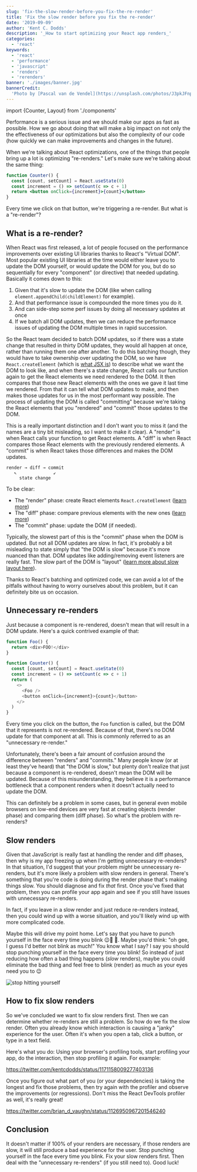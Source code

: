 ```yaml
---
slug: 'fix-the-slow-render-before-you-fix-the-re-render'
title: 'Fix the slow render before you fix the re-render'
date: '2019-09-09'
author: 'Kent C. Dodds'
description: '_How to start optimizing your React app renders_'
categories:
  - 'react'
keywords:
  - 'react'
  - 'performance'
  - 'javascript'
  - 'renders'
  - 'rerenders'
banner: './images/banner.jpg'
bannerCredit:
  'Photo by [Pascal van de Vendel](https://unsplash.com/photos/J3pkJFnpDkM)'
---
```


import {Counter, Layout} from './components'

Performance is a serious issue and we should make our apps as fast as possible.
How we go about doing that will make a big impact on not only the the
effectiveness of our optimizations but also the complexity of our code (how
quickly we can make improvements and changes in the future).

When we're talking about React optimizations, one of the things that people
bring up a lot is optimizing "re-renders." Let's make sure we're talking about
the same thing:

```jsx
function Counter() {
  const [count, setCount] = React.useState(0)
  const increment = () => setCount(c => c + 1)
  return <button onClick={increment}>{count}</button>
}
```

<Layout>
  <Counter />
</Layout>

Every time we click on that button, we're triggering a re-render. But what is a
"re-render"?

## What is a re-render?

When React was first released, a lot of people focused on the performance
improvements over existing UI libraries thanks to React's "Virtual DOM". Most
popular existing UI libraries at the time would either leave you to update the
DOM yourself, or would update the DOM for you, but do so sequentially for every
"component" (or directive) that needed updating. Basically it comes down to
this:

1. Given that it's slow to update the DOM (like when calling
   `element.appendChild(childElement)` for example).
2. And that performance issue is compounded the more times you do it.
3. And can side-step some perf issues by doing all necessary updates at once
4. If we batch all DOM updates, then we can reduce the performance issues of
   updating the DOM multiple times in rapid succession.

So the React team decided to batch DOM updates, so if there was a state change
that resulted in thirty DOM updates, they would all happen at once, rather than
running them one after another. To do this batching though, they would have to
take ownership over updating the DOM, so we have `React.createElement` (which is
[what JSX is](/blog/what-is-jsx)) to describe what we want the DOM to look like,
and when there's a state change, React calls our function again to get the React
elements we need rendered to the DOM. It then compares that those new React
elements with the ones we gave it last time we rendered. From that it can tell
what DOM updates to make, and then makes those updates for us in the most
performant way possible. The process of updating the DOM is called "committing"
because we're taking the React elements that you "rendered" and "commit" those
updates to the DOM.

This is a really important distinction and I don't want you to miss it (and the
names are a tiny bit misleading, so I want to make it clear). A "render" is when
React calls your function to get React elements. A "diff" is when React compares
those React elements with the previously rendered elements. A "commit" is when
React takes those differences and makes the DOM updates.

```
render → diff → commit
   ↖              ↙
     state change
```

To be clear:

- The "render" phase: create React elements `React.createElement`
  ([learn more](/blog/what-is-jsx))
- The "diff" phase: compare previous elements with the new ones
  ([learn more](/blog/optimize-react-re-renders))
- The "commit" phase: update the DOM (if needed).

Typically, the slowest part of this is the "commit" phase when the DOM is
updated. But not all DOM updates are slow. In fact, it's probably a bit
misleading to state simply that "the DOM is slow" because it's more nuanced than
that. DOM updates like adding/removing event listeners are really fast. The slow
part of the DOM is "layout"
([learn more about slow layout here](https://www.youtube.com/watch?v=3bc71-xzoWA)).

Thanks to React's batching and optimized code, we can avoid a lot of the
pitfalls without having to worry ourselves about this problem, but it can
definitely bite us on occasion.

## Unnecessary re-renders

Just because a component is re-rendered, doesn't mean that will result in a DOM
update. Here's a quick contrived example of that:

```javascript
function Foo() {
  return <div>FOO!</div>
}

function Counter() {
  const [count, setCount] = React.useState(0)
  const increment = () => setCount(c => c + 1)
  return (
    <>
      <Foo />
      <button onClick={increment}>{count}</button>
    </>
  )
}
```

Every time you click on the button, the `Foo` function is called, but the DOM
that it represents is not re-rendered. Because of that, there's no DOM update
for that component at all. This is commonly referred to as an "unnecessary
re-render."

Unfortunately, there's been a fair amount of confusion around the difference
between "renders" and "commits." Many people know (or at least they've heard)
that "the DOM is slow," but plenty don't realize that just because a component
is re-rendered, doesn't mean the DOM will be updated. Because of this
misunderstanding, they believe it is a performance bottleneck that a component
renders when it doesn't actually need to update the DOM.

This can definitely be a problem in some cases, but in general even mobile
browsers on low-end devices are very fast at creating objects (render phase) and
comparing them (diff phase). So what's the problem with re-renders?

## Slow renders

Given that JavaScript is really fast at handling the render and diff phases,
then why is my app freezing up when I'm getting unnecessary re-renders? In that
situation, I'd suggest that your problem _might_ be unnecessary re-renders, but
it's more likely a problem with slow renders in general. There's something that
you're code is doing during the render phase that's making things slow. You
should diagnose and fix _that_ first. Once you've fixed that problem, then you
can profile your app again and see if you still have issues with unnecessary
re-renders.

In fact, if you leave in a slow render and just reduce re-renders instead, then
you could wind up with a worse situation, and you'll likely wind up with more
complicated code.

Maybe this will drive my point home. Let's say that you have to punch yourself
in the face every time you blink 😉🤛 🥴. Maybe you'd think: "oh gee, I guess
I'd better not blink as much!" You know what I say? I say you should stop
punching yourself in the face every time you blink! So instead of just reducing
how often a bad thing happens (_slow_ renders), maybe you could eliminate the
bad thing and feel free to blink (render) as much as your eyes need you to 😉

![stop hitting yourself](./images/stop-hitting-yourself.gif)

## How to fix slow renders

So we've concluded we want to fix slow renders first. Then we can determine
whether re-renders are still a problem. So how do we fix the slow render. Often
you already know which interaction is causing a "janky" experience for the user.
Often it's when you open a tab, click a button, or type in a text field.

Here's what you do: Using your browser's profiling tools, start profiling your
app, do the interaction, then stop profiling it again. For example:

https://twitter.com/kentcdodds/status/1171158009277403136

Once you figure out what part of you (or your dependencies) is taking the
longest and fix those problems, then try again with the profiler and observe the
improvements (or regressions). Don't miss the React DevTools profiler as well,
it's really great!

https://twitter.com/brian_d_vaughn/status/1126950967201546240

## Conclusion

It doesn't matter if 100% of your renders are necessary, if those renders are
slow, it will still produce a bad experience for the user. Stop punching
yourself in the face every time you blink. Fix your slow renders first. Then
deal with the "unnecessary re-renders" (if you still need to). Good luck!
